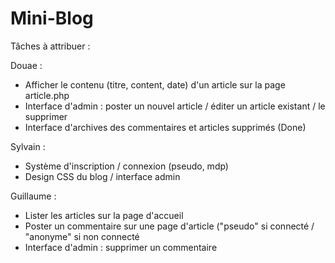 # Mini-Blog

Tâches à attribuer :

Douae : 
* Afficher le contenu (titre, content, date) d'un article sur la page article.php
* Interface d'admin : poster un nouvel article / éditer un article existant / le supprimer
* Interface d'archives des commentaires et articles supprimés (Done)

Sylvain :
* Système d'inscription / connexion (pseudo, mdp)
* Design CSS du blog / interface admin

Guillaume :
* Lister les articles sur la page d'accueil
* Poster un commentaire sur une page d'article ("pseudo" si connecté / "anonyme" si non connecté
* Interface d'admin : supprimer un commentaire
